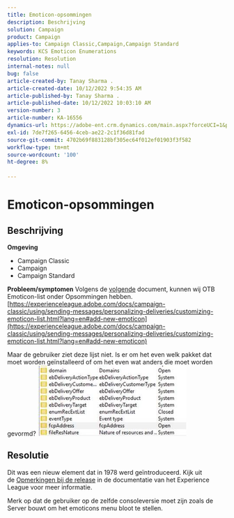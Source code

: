 ```yaml
---
title: Emoticon-opsommingen
description: Beschrijving
solution: Campaign
product: Campaign
applies-to: Campaign Classic,Campaign,Campaign Standard
keywords: KCS Emoticon Enumerations
resolution: Resolution
internal-notes: null
bug: false
article-created-by: Tanay Sharma .
article-created-date: 10/12/2022 9:54:35 AM
article-published-by: Tanay Sharma .
article-published-date: 10/12/2022 10:03:10 AM
version-number: 3
article-number: KA-16556
dynamics-url: https://adobe-ent.crm.dynamics.com/main.aspx?forceUCI=1&pagetype=entityrecord&etn=knowledgearticle&id=8a5b6bdc-134a-ed11-bba2-0022480868ff
exl-id: 7de7f265-6456-4ceb-ae22-2c1f36d81fad
source-git-commit: 4702b69f883128bf305ec64f012ef01903f3f582
workflow-type: tm+mt
source-wordcount: '100'
ht-degree: 8%

---
```


# Emoticon-opsommingen

## Beschrijving

<b>Omgeving</b>
- Campaign Classic
- Campaign
- Campaign Standard



<b>Probleem/symptomen</b>
Volgens de [volgende](https://experienceleague.adobe.com/docs/campaign-classic/using/sending-messages/personalizing-deliveries/customizing-emoticon-list.html?lang=en#add-new-emoticon) document, kunnen wij OTB Emoticon-list onder Opsommingen hebben.
[https://experienceleague.adobe.com/docs/campaign-classic/using/sending-messages/personalizing-deliveries/customizing-emoticon-list.html?lang=en#add-new-emoticon](https://experienceleague.adobe.com/docs/campaign-classic/using/sending-messages/personalizing-deliveries/customizing-emoticon-list.html?lang=en#add-new-emoticon)

Maar de gebruiker ziet deze lijst niet. Is er om het even welk pakket dat moet worden geïnstalleerd of om het even wat anders die moet worden gevormd?
![](assets/___7707b2fe-144a-ed11-bba2-0022480868ff___.jpeg)


## Resolutie


Dit was een nieuw element dat in 1978 werd geïntroduceerd. Kijk uit de [Opmerkingen bij de release](https://experienceleague.adobe.com/docs/campaign-classic/using/release-notes/previous-releases/release--20-2.html?lang=en#release-20-2-1-build-9178) in de documentatie van het Experience League voor meer informatie.

Merk op dat de gebruiker op de zelfde consoleversie moet zijn zoals de Server bouwt om het emoticons menu bloot te stellen.
